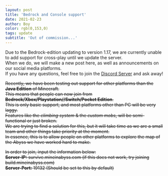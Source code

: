 ```yaml
---
layout: post
title: 'Bedrock and Console support'
date: 2021-02-23
author: Boy
color: rgb(0,153,0)
tags: update
subtitle: 'Out of commission...'
---
```

Due to the Bedrock-edition updating to version 1.17, we are currently unable to add support for cross-play until we update the server.   
When we do, we will make a new post here, as well as announcements on our social media platforms.   
If you have any questions, feel free to join the [Discord Server](https://discord.gg/mineinabyss) and ask away!   

<s>Recently, we have been testing out support for other platforms than the **Java Edition** of Minecraft.  
This means that people can now join from **Bedrock/Xbox/Playstation//Switch/Pocket Edition**.  
This is only basic support, and most platforms other than PC will be very laggy.  
Features like the *climbing system* & the *custom mobs*, will be semi-functional or just broken.  
We are trying to find a solution for this, but it will take time as we are a small team and other things take priority at the moment.  
In essence, this is to allow people on other platforms to explore the map of the Abyss we have worked hard to make.
 
In order to join, input the information below:  
**Server-IP:** survive.mineinabyss.com  (if this does not work, try joining build.mineinabyss.com)  
**Server-Port:** 19132 (Should be set to this by default) </s>

